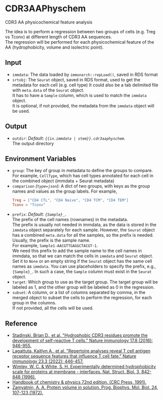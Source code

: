 # CDR3AAPhyschem

CDR3 AA physicochemical feature analysis

The idea is to perform a regression between two groups of cells
(e.g. Treg vs Tconv) at different length of CDR3 AA sequences.<br />
The regression will be performed for each physicochemical feature of the
AA (hydrophobicity, volume and isolectric point).<br />

## Input

- `immdata`:
    The data loaded by `immunarch::repLoad()`, saved in RDS format
- `srtobj`:
    The `Seurat` object, saved in RDS format, used to get the
    metadata for each cell (e.g. cell type)
    It could also be a tab delimited file with `meta.data` of the
    `Seurat` object.<br />
    It has to have a `Sample` column, which is used to match the
    `immdata` object.<br />
    It is optional, if not provided, the metadata from the `immdata`
    object will be used.<br />

## Output

- `outdir`: *Default: `{{in.immdata | stem}}.cdr3aaphyschem`*. <br />
    The output directory

## Environment Variables

- `group`:
    The key of group in metadata to define the groups to
    compare. For example, `CellType`, which has cell types annotated
    for each cell in the combined object (immdata + Seurat metadata)
- `comparison` *(`type=json`)*:
    A dict of two groups, with keys as the
    group names and values as the group labels. For example,
    ```toml
    Treg = ["CD4 CTL", "CD4 Naive", "CD4 TCM", "CD4 TEM"]
    Tconv = "Tconv"
    ```
- `prefix`: *Default: `{Sample}_`*. <br />
    The prefix of the cell names (rownames) in the metadata.<br />
    The prefix is usually not needed in immdata, as the data is stored
    in the `immdata` object separately for each sample. However, the
    `Seurat` object has a combined `meta.data` for all the samples,
    so the prefix is needed. Usually, the prefix is the sample name.<br />
    For example, `Sample1-AACGTTGAGGCTACGT-1`.<br />
    We need this prefix to add the sample name to the cell names in
    immdata, so that we can match the cells in `immdata` and
    `Seurat` object. Set it to `None` or an empty string if the
    `Seurat` object has the same cell names as `immdata`. You can use
    placeholders to specify the prefix, e.g., `{Sample}_`. In such a
    case, the `Sample` column must exist in the `Seurat` object.<br />
- `target`:
    Which group to use as the target group. The target
    group will be labeled as 1, and the other group will be labeled as
    0 in the regression.<br />
- `subset`:
    A column, or a list of columns separated by comma,
    in the merged object to subset the cells to perform the regression,
    for each group in the columns.<br />
    If not provided, all the cells will be used.<br />

## Reference

- [Stadinski, Brian D., et al. "Hydrophobic CDR3 residues promote the development of self-reactive T cells." Nature immunology 17.8 (2016): 946-955.](https://www.nature.com/articles/ni.3491)
- [Lagattuta, Kaitlyn A., et al. "Repertoire analyses reveal T cell antigen receptor sequence features that influence T cell fate." Nature immunology 23.3 (2022): 446-457.](https://www.nature.com/articles/s41590-022-01129-x)
- [Wimley, W. C. & White, S. H. Experimentally determined hydrophobicity scale for proteins at membrane - interfaces. Nat. Struct. Biol. 3, 842-848 (1996).](https://www.nature.com/articles/nsb1096-842)
- [Handbook of chemistry & physics 72nd edition. (CRC Press, 1991).](https://books.google.com/books?hl=en&lr=&id=bNDMBQAAQBAJ&oi=fnd&pg=PP1&dq=Hdbk+of+chemistry+%26+physics&ots=H9fzwhwz-C&sig=EXHI9N3q4OW9TYEBWlldqkvADfM#v=onepage&q=Hdbk%20of%20chemistry%20%26%20physics&f=false)
- [Zamyatnin, A. A. Protein volume in solution. Prog. Biophys. Mol. Biol. 24, 107-123 (1972).](https://www.sciencedirect.com/science/article/pii/0079610772900053)

